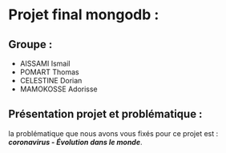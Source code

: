 # Projet final mongodb :
## Groupe :
 - AISSAMI Ismail
 - POMART Thomas
 - CELESTINE Dorian
 - MAMOKOSSE Adorisse
## Présentation projet et problématique :
la problématique que nous avons vous fixés pour ce projet est :
***coronavirus - Évolution dans le monde***.